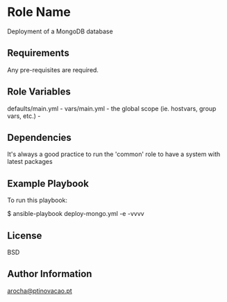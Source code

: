 Role Name
=========

Deployment of a MongoDB database

Requirements
------------

Any pre-requisites are required.

Role Variables
--------------

 defaults/main.yml - 
 vars/main.yml - 
 the global scope (ie. hostvars, group vars, etc.) - 

Dependencies
------------

It's always a good practice to run the 'common' role to have a system with latest packages 

Example Playbook
----------------

To run this playbook: 

$ ansible-playbook deploy-mongo.yml -e <target-guests> -vvvv

License
-------

BSD

Author Information
------------------

arocha@ptinovacao.pt
